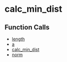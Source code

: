 # calc_min_dist

## Function Calls
- [length](CSD/kCSD/2D/kcsd2d/kcsd_method_scripts/length.md)
- [a](CSD/kCSD/2D/kcsd2d/kcsd_method_scripts/a.md)
- [calc_min_dist](calc_min_dist.md)
- [norm](CSD/kCSD/2D/kcsd2d/kcsd_method_scripts/norm.md)
